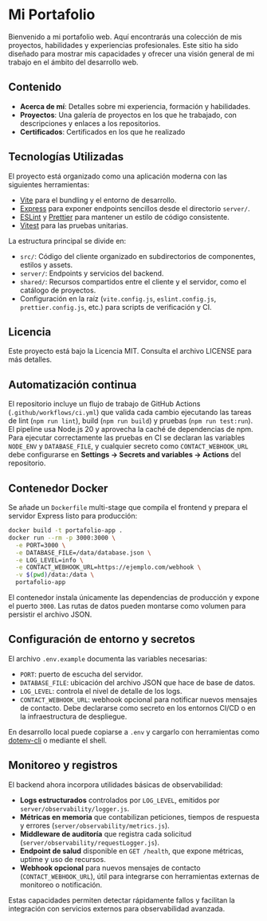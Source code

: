 # Mi Portafolio

Bienvenido a mi portafolio web. Aquí encontrarás una colección de mis proyectos, habilidades y experiencias profesionales. Este sitio ha sido diseñado para mostrar mis capacidades y ofrecer una visión general de mi trabajo en el ámbito del desarrollo web.

## Contenido

- **Acerca de mí**: Detalles sobre mi experiencia, formación y habilidades.
- **Proyectos**: Una galería de proyectos en los que he trabajado, con descripciones y enlaces a los repositorios.
- **Certificados**: Certificados en los que he realizado

## Tecnologías Utilizadas

El proyecto está organizado como una aplicación moderna con las siguientes herramientas:

- [Vite](https://vitejs.dev/) para el bundling y el entorno de desarrollo.
- [Express](https://expressjs.com/) para exponer endpoints sencillos desde el directorio `server/`.
- [ESLint](https://eslint.org/) y [Prettier](https://prettier.io/) para mantener un estilo de código consistente.
- [Vitest](https://vitest.dev/) para las pruebas unitarias.

La estructura principal se divide en:

- `src/`: Código del cliente organizado en subdirectorios de componentes, estilos y assets.
- `server/`: Endpoints y servicios del backend.
- `shared/`: Recursos compartidos entre el cliente y el servidor, como el catálogo de proyectos.
- Configuración en la raíz (`vite.config.js`, `eslint.config.js`, `prettier.config.js`, etc.) para scripts de verificación y CI.

## Licencia
Este proyecto está bajo la Licencia MIT. Consulta el archivo LICENSE para más detalles.

## Automatización continua

El repositorio incluye un flujo de trabajo de GitHub Actions (`.github/workflows/ci.yml`) que valida cada cambio ejecutando las tareas de lint (`npm run lint`), build (`npm run build`) y pruebas (`npm run test:run`). El pipeline usa Node.js 20 y aprovecha la caché de dependencias de npm. Para ejecutar correctamente las pruebas en CI se declaran las variables `NODE_ENV` y `DATABASE_FILE`, y cualquier secreto como `CONTACT_WEBHOOK_URL` debe configurarse en **Settings → Secrets and variables → Actions** del repositorio.

## Contenedor Docker

Se añade un `Dockerfile` multi-stage que compila el frontend y prepara el servidor Express listo para producción:

```bash
docker build -t portafolio-app .
docker run --rm -p 3000:3000 \
  -e PORT=3000 \
  -e DATABASE_FILE=/data/database.json \
  -e LOG_LEVEL=info \
  -e CONTACT_WEBHOOK_URL=https://ejemplo.com/webhook \
  -v $(pwd)/data:/data \
  portafolio-app
```

El contenedor instala únicamente las dependencias de producción y expone el puerto `3000`. Las rutas de datos pueden montarse como volumen para persistir el archivo JSON.

## Configuración de entorno y secretos

El archivo `.env.example` documenta las variables necesarias:

- `PORT`: puerto de escucha del servidor.
- `DATABASE_FILE`: ubicación del archivo JSON que hace de base de datos.
- `LOG_LEVEL`: controla el nivel de detalle de los logs.
- `CONTACT_WEBHOOK_URL`: webhook opcional para notificar nuevos mensajes de contacto. Debe declararse como secreto en los entornos CI/CD o en la infraestructura de despliegue.

En desarrollo local puede copiarse a `.env` y cargarlo con herramientas como [dotenv-cli](https://www.npmjs.com/package/dotenv-cli) o mediante el shell.

## Monitoreo y registros

El backend ahora incorpora utilidades básicas de observabilidad:

- **Logs estructurados** controlados por `LOG_LEVEL`, emitidos por `server/observability/logger.js`.
- **Métricas en memoria** que contabilizan peticiones, tiempos de respuesta y errores (`server/observability/metrics.js`).
- **Middleware de auditoría** que registra cada solicitud (`server/observability/requestLogger.js`).
- **Endpoint de salud** disponible en `GET /health`, que expone métricas, uptime y uso de recursos.
- **Webhook opcional** para nuevos mensajes de contacto (`CONTACT_WEBHOOK_URL`), útil para integrarse con herramientas externas de monitoreo o notificación.

Estas capacidades permiten detectar rápidamente fallos y facilitan la integración con servicios externos para observabilidad avanzada.
